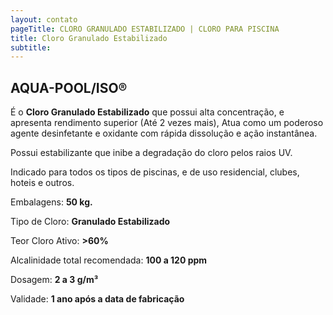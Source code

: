 ```yaml
---
layout: contato
pageTitle: CLORO GRANULADO ESTABILIZADO | CLORO PARA PISCINA
title: Cloro Granulado Estabilizado
subtitle:
---
```

## **AQUA-POOL/ISO®**
>
É o **Cloro Granulado Estabilizado** que possui alta concentração, e apresenta rendimento superior (Até 2 vezes mais), Atua como um poderoso agente desinfetante e oxidante com rápida dissolução e ação instantânea. 
>

Possui estabilizante que inibe a degradação do cloro pelos raios UV. 

Indicado para todos os tipos de piscinas, e de uso residencial, clubes, hoteis e outros.

Embalagens: **50 kg.**

Tipo de Cloro: **Granulado Estabilizado**

Teor Cloro  Ativo: **>60%**

Alcalinidade total recomendada: **100 a 120 ppm**           

Dosagem: **2 a 3 g/m³**

Validade: **1 ano após a data de fabricação**

